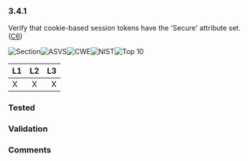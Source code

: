 ### 3.4.1 
Verify that cookie-based session tokens have the 'Secure' attribute set. ([C6](https://www.owasp.org/index.php/OWASP_Proactive_Controls#tab=Formal_Numbering))

![Section](https://img.shields.io/badge/V3-green.svg)![ASVS](https://img.shields.io/badge/ASVS-3.4.1-blue.svg)![CWE](https://img.shields.io/badge/CWE--red.svg)![NIST](https://img.shields.io/badge/NIST-7.1.1-important.svg)![Top 10](https://img.shields.io/badge/--lightgray.svg)

| L1| L2| L3|
| --|:--:|-:|
| X | X | X |

### Tested

### Validation

### Comments

        